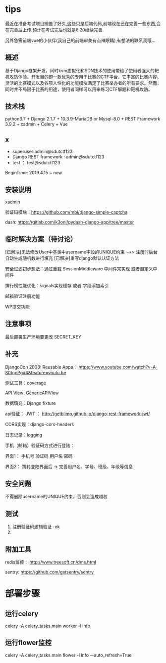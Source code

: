 # tips
最近在准备考试项目搁置了好久,这些只是后端代码,前端现在还在完善一些东西,会在完善后上传.预计在考试完后也就是6.20继续完善.

另外急需前端vue的小伙伴(我自己的前端审美有点辣眼睛),有想法的联系我哦...


## 概述
基于Django框架开发，同时kvm虚拟化和SDN技术的使用带给了使用者强大的靶机攻防体验。开发目的即一款优秀的专用于比赛的CTF平台，它丰富的比赛内容，灵活的比赛模式以及各项人性化的功能模块满足了比赛举办者的所有要求。然而，同时并不局限于比赛的用途，使用者同样可以用来练习CTF解题和靶机攻防。
## 技术栈

python3.7 + Django 2.1.7 + 10.3.9-MariaDB or Mysql-8.0 + REST Framework 3.9.2 + xadmin + Celery + Vue



## x
- superuser:admin@sdutctf123
- Django REST framework : admin@sdutctf123
- test ： test@sdutctf123

BeginTime: 2019.4.15 ~ now

## 安装说明
xadmin 

验证码模块：https://github.com/mbi/django-simple-captcha

dash: https://gitlab.com/k3oni/pydash-django-app/tree/master

## 临时解决方案（待讨论）
[已解决]无法修改User中基类中username字段的UNIQUE约束  -->>  注册时后台自动生成随机数进行填充
[已解决]重写django默认认证方法

安全过滤初步想法：通过重载 SessionMiddleware 中间件来实现 或者自定义中间件

排行榜性能优化：signals实现缓存  或者 字段添加索引

邮箱验证注册功能

WP提交功能

## 注意事项

最后部署生产环境要更改 SECRET_KEY 

## 补充
DjangoCon 2008: Reusable Apps： https://www.youtube.com/watch?v=A-S0tqpPga4&feature=youtu.be

测试工具：coverage

API View: GenericAPIView

数据填充：Django  fixture

api验证： JWT  ： http://getblimp.github.io/django-rest-framework-jwt/

CORS实现：django-cors-headers

日志记录：logging


手机（邮箱）验证码方式进行登陆：

界面1： 手机号 验证码  用户名  密码

界面2： 跳转登陆界面后 -> 完善用户名、学号、班级、年级等信息

## 安全问题

不得删除username的UNIQUE约束，否则会造成越权

## 测试

1. 注册验证码逻辑验证 -ok
2. 

## 附加工具
redis监控： http://www.treesoft.cn/dms.html

sentry: https://github.com/getsentry/sentry

# 部署步骤

## 运行celery
celery -A celery_tasks.main worker -l info


## 运行flower监控
celery -A celery_tasks.main flower -l info --auto_refresh=True

